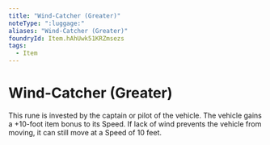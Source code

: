 ```yaml
---
title: "Wind-Catcher (Greater)"
noteType: ":luggage:"
aliases: "Wind-Catcher (Greater)"
foundryId: Item.hAhUwk51KRZmsezs
tags:
  - Item
---
```


# Wind-Catcher (Greater)

This rune is invested by the captain or pilot of the vehicle. The vehicle gains a +10-foot item bonus to its Speed. If lack of wind prevents the vehicle from moving, it can still move at a Speed of 10 feet.
